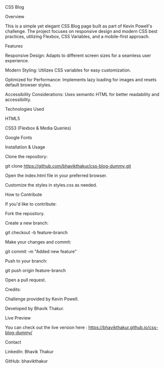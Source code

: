 CSS Blog

Overview

This is a simple yet elegant CSS Blog page built as part of Kevin Powell's challenge. The project focuses on responsive design and modern CSS best practices, utilizing Flexbox, CSS Variables, and a mobile-first approach.

Features

Responsive Design: Adapts to different screen sizes for a seamless user experience.

Modern Styling: Utilizes CSS variables for easy customization.

Optimized for Performance: Implements lazy loading for images and resets default browser styles.

Accessibility Considerations: Uses semantic HTML for better readability and accessibility.

Technologies Used

HTML5

CSS3 (Flexbox & Media Queries)

Google Fonts


Installation & Usage

Clone the repository:

git clone https://github.com/bhavikthakur/css-blog-dummy.git

Open the index.html file in your preferred browser.

Customize the styles in styles.css as needed.

How to Contribute

If you'd like to contribute:

Fork the repository.

Create a new branch:

git checkout -b feature-branch

Make your changes and commit:

git commit -m "Added new feature"

Push to your branch:

git push origin feature-branch

Open a pull request.

Credits:

Challenge provided by Kevin Powell.

Developed by Bhavik Thakur.

Live Preview

You can check out the live version here :
https://bhavikthakur.github.io/css-blog-dummy/

Contact

LinkedIn: Bhavik Thakur

GitHub: bhavikthakur
